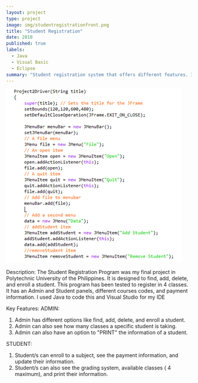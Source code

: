```yaml
---
layout: project
type: project
image: img/studentregistrationfront.png
title: "Student Registration"
date: 2010
published: true
labels:
  - Java
  - Visual Basic
  - Eclipse
summary: "Student registration system that offers different features. I created this because I was inspired by public college school's portals in the Philippines."
---
```


<img class="img-fluid" src="../img/studentregistrationbody1.png">

Description:
The Student Registration Program was my final project in Polytechnic University of the Philippines. It is designed to find, add, delete, and enroll a student. This program has been tested to register in 4 classes. It has an Admin and Student panels, different courses codes, and payment information. I used Java to code this and Visual Studio for my IDE

Key Features:
ADMIN:
1) Admin has different options like find, add, delete, and enroll a student. 
2) Admin can also see how many classes a specific student is taking.
3) Admin can also have an option to "PRINT" the information of a student.

STUDENT:
1) Student/s can enroll to a subject, see the payment information, and update their information.
2) Student/s can also see the grading system, available classes ( 4 maximum), and print their information.
